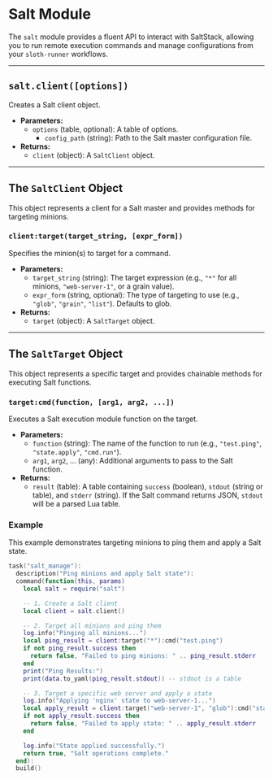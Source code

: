 # Salt Module

The `salt` module provides a fluent API to interact with SaltStack, allowing you to run remote execution commands and manage configurations from your `sloth-runner` workflows.

---

## `salt.client([options])`

Creates a Salt client object.

*   **Parameters:**
    *   `options` (table, optional): A table of options.
        *   `config_path` (string): Path to the Salt master configuration file.
*   **Returns:**
    *   `client` (object): A `SaltClient` object.

---

## The `SaltClient` Object

This object represents a client for a Salt master and provides methods for targeting minions.

### `client:target(target_string, [expr_form])`

Specifies the minion(s) to target for a command.

*   **Parameters:**
    *   `target_string` (string): The target expression (e.g., `"*"` for all minions, `"web-server-1"`, or a grain value).
    *   `expr_form` (string, optional): The type of targeting to use (e.g., `"glob"`, `"grain"`, `"list"`). Defaults to glob.
*   **Returns:**
    *   `target` (object): A `SaltTarget` object.

---

## The `SaltTarget` Object

This object represents a specific target and provides chainable methods for executing Salt functions.

### `target:cmd(function, [arg1, arg2, ...])`

Executes a Salt execution module function on the target.

*   **Parameters:**
    *   `function` (string): The name of the function to run (e.g., `"test.ping"`, `"state.apply"`, `"cmd.run"`).
    *   `arg1`, `arg2`, ... (any): Additional arguments to pass to the Salt function.
*   **Returns:**
    *   `result` (table): A table containing `success` (boolean), `stdout` (string or table), and `stderr` (string). If the Salt command returns JSON, `stdout` will be a parsed Lua table.

### Example

This example demonstrates targeting minions to ping them and apply a Salt state.

```lua
task("salt_manage"):
  description("Ping minions and apply Salt state"):
  command(function(this, params)
    local salt = require("salt")

    -- 1. Create a Salt client
    local client = salt.client()

    -- 2. Target all minions and ping them
    log.info("Pinging all minions...")
    local ping_result = client:target("*"):cmd("test.ping")
    if not ping_result.success then
      return false, "Failed to ping minions: " .. ping_result.stderr
    end
    print("Ping Results:")
    print(data.to_yaml(ping_result.stdout)) -- stdout is a table

    -- 3. Target a specific web server and apply a state
    log.info("Applying 'nginx' state to web-server-1...")
    local apply_result = client:target("web-server-1", "glob"):cmd("state.apply", "nginx")
    if not apply_result.success then
      return false, "Failed to apply state: " .. apply_result.stderr
    end

    log.info("State applied successfully.")
    return true, "Salt operations complete."
  end):
  build()
```
